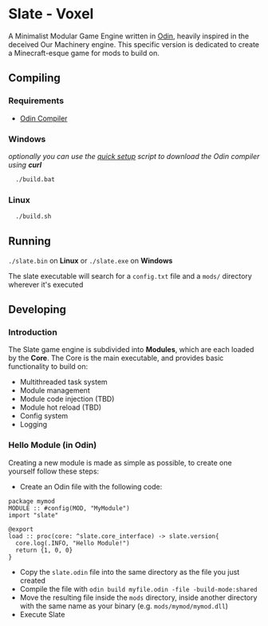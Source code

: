 # Slate - Voxel
A Minimalist Modular Game Engine written in [Odin](https://odin-lang.org), heavily inspired in the deceived Our Machinery engine.
This specific version is dedicated to create a Minecraft-esque game for mods to build on.

## Compiling

### Requirements
- [Odin Compiler](https://odin-lang.org/docs/install/)
### Windows
_optionally you can use the [quick setup](https://github.com/hadron13/Slate/quick_setup.bat) script to download the Odin compiler using **curl**_
```cmd
  ./build.bat
```
### Linux
```cmd
  ./build.sh
```
## Running
`./slate.bin` on **Linux** or `./slate.exe` on **Windows**

The slate executable will search for a `config.txt` file and a `mods/` directory wherever it's executed

## Developing
### Introduction
The Slate game engine is subdivided into **Modules**, which are each loaded by the **Core**.
The Core is the main executable, and provides basic functionality to build on:
- Multithreaded task system
- Module management
- Module code injection (TBD)
- Module hot reload (TBD)
- Config system
- Logging


### Hello Module (in Odin)
Creating a new module is made as simple as possible, to create one yourself follow these steps:
- Create an Odin file with the following code:
```odin
package mymod
MODULE :: #config(MOD, "MyModule")
import "slate"

@export
load :: proc(core: ^slate.core_interface) -> slate.version{
  core.log(.INFO, "Hello Module!")
  return {1, 0, 0}
}
```
- Copy the `slate.odin` file into the same directory as the file you just created
- Compile the file with `odin build myfile.odin -file -build-mode:shared`
- Move the resulting file inside the `mods` directory, inside another directory with the same name as your binary (e.g. `mods/mymod/mymod.dll`)
- Execute Slate

